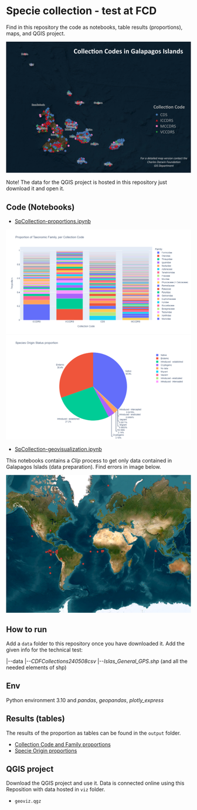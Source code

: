 # Specie collection - test at FCD

Find in this repository the code as notebooks, table results (proportions), maps, and QGIS project. 

![map](img/map-categories-qgis.png)


Note! The data for the QGIS project is hosted in this repository just download it and open it.

## Code (Notebooks)

- [SpCollection-proportions.ipynb](SpCollection-proportions.ipynb)

![bar](img/bar_chart_family_taxonomy.png)
![pie](img/pie_chart_origin.png)

- [SpCollection-geovisualization.ipynb](SpCollection-geovisualization.ipynb)

This notebooks contains a *Clip* process to get only data contained in Galapagos Islads (data preparation). Find errors in image below.

![raw](img/geodata_raw.png)

## How to run
Add a `data` folder to this repository once you have downloaded it. Add the given info for the technical test: 

|--data
  |--*CDFCollections240508csv* 
  |--*Islas_General_GPS.shp* (and all the needed elements of shp)

## Env
Python environment 3.10 and *pandas*, *geopandas*, *plotly_express*

## Results (tables)

The results of the proportion as tables can be found in the `output` folder.

- [Collection Code and Family proportions](output/CollectioCode_Family_proportion.csv)
- [Specie Origin proportions](output/SpecieOrigin_proportion.csv)

## QGIS project


Download the QGIS project and use it. Data is connected online using this Reposition with data hosted in `viz` folder.

- `geoviz.qgz`

